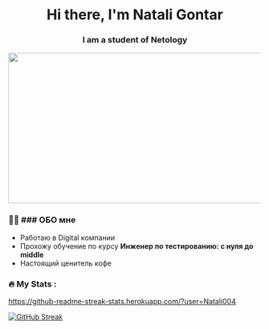 <div id="header" align="center">
	<h1>Hi there, I'm Natali Gontar</h1>
    <h3>I am a student of Netology</h3>
</div>

<div align="center">
  <img src="https://media.giphy.com/media/dWesBcTLavkZuG35MI/giphy.gif" width="600" height="300"/>
</div>

### :woman_technologist: ### ОБО мне
- Работаю в Digital компании
- Прохожу обучение по курсу **Инженер по тестированию: с нуля до middle**
- Настоящий ценитель кофе

### :fire: My Stats :

https://github-readme-streak-stats.herokuapp.com/?user=Natali004

[![GitHub Streak](http://github-readme-streak-stats.herokuapp.com?user=your-github-username&theme=dark&background=000000)](https://git.io/streak-stats)
